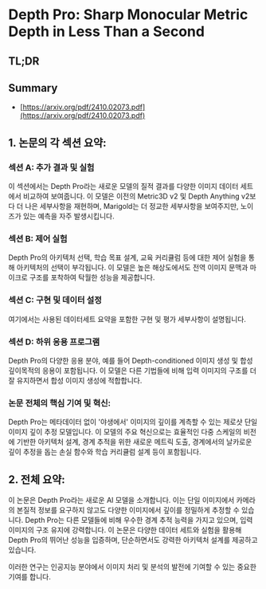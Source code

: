 # Depth Pro: Sharp Monocular Metric Depth in Less Than a Second
## TL;DR
## Summary
- [https://arxiv.org/pdf/2410.02073.pdf](https://arxiv.org/pdf/2410.02073.pdf)

## 1. 논문의 각 섹션 요약:

### 섹션 A: 추가 결과 및 실험
이 섹션에서는 Depth Pro라는 새로운 모델의 질적 결과를 다양한 이미지 데이터 세트에서 비교하여 보여줍니다. 이 모델은 이전의 Metric3D v2 및 Depth Anything v2보다 더 나은 세부사항을 재현하며, Marigold는 더 정교한 세부사항을 보여주지만, 노이즈가 있는 예측을 자주 발생시킵니다.

### 섹션 B: 제어 실험
Depth Pro의 아키텍처 선택, 학습 목표 설계, 교육 커리큘럼 등에 대한 제어 실험을 통해 아키텍처의 선택이 부각됩니다. 이 모델은 높은 해상도에서도 전역 이미지 문맥과 마이크로 구조를 포착하여 탁월한 성능을 제공합니다.

### 섹션 C: 구현 및 데이터 설정
여기에서는 사용된 데이터세트 요약을 포함한 구현 및 평가 세부사항이 설명됩니다.

### 섹션 D: 하위 응용 프로그램
Depth Pro의 다양한 응용 분야, 예를 들어 Depth-conditioned 이미지 생성 및 합성 깊이목적의 응용이 포함됩니다. 이 모델은 다른 기법들에 비해 입력 이미지의 구조를 더 잘 유지하면서 합성 이미지 생성에 적합합니다.

### 논문 전체의 핵심 기여 및 혁신:
Depth Pro는 메타데이터 없이 '야생에서' 이미지의 깊이를 계측할 수 있는 제로샷 단일 이미지 깊이 추정 모델입니다. 이 모델의 주요 혁신으로는 효율적인 다중 스케일의 비전에 기반한 아키텍처 설계, 경계 추적을 위한 새로운 메트릭 도출, 경계에서의 날카로운 깊이 추정을 돕는 손실 함수와 학습 커리큘럼 설계 등이 포함됩니다.

## 2. 전체 요약:
이 논문은 Depth Pro라는 새로운 AI 모델을 소개합니다. 이는 단일 이미지에서 카메라의 본질적 정보를 요구하지 않고도 다양한 이미지에서 깊이를 정밀하게 추정할 수 있습니다. Depth Pro는 다른 모델들에 비해 우수한 경계 추적 능력을 가지고 있으며, 입력 이미지의 구조 유지에 강력합니다. 이 논문은 다양한 데이터 세트와 실험을 활용해 Depth Pro의 뛰어난 성능을 입증하며, 단순하면서도 강력한 아키텍처 설계를 제공하고 있습니다.

이러한 연구는 인공지능 분야에서 이미지 처리 및 분석의 발전에 기여할 수 있는 중요한 기여를 합니다.